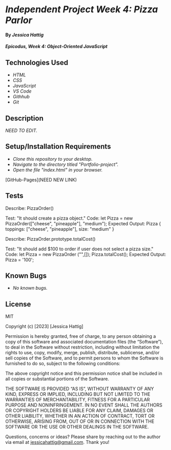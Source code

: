 # _Independent Project Week 4: Pizza Parlor_

#### By _**Jessica Hattig**_

#### _Epicodus, Week 4: Object-Oriented JavaScript_

## Technologies Used

* _HTML_
* _CSS_
* _JavaScript_
* _VS Code_
* _Githhub_
* _Git_

## Description

_NEED TO EDIT._

## Setup/Installation Requirements

* _Clone this repository to your desktop._
* _Navigate to the directory titled "Portfolio-project"._
* _Open the file "index.html" in your browser._

[GitHub-Pages](NEED NEW LINK)

## Tests
Describe: PizzaOrder()

Test: "It should create a pizza object."
Code: let Pizza = new PizzaOrder(["cheese", "pineapple"], "medium");
Expected Output: Pizza { toppings: ["cheese", "pineapple"], size: "medium" }

Describe: PizzaOrder.prototype.totalCost()

Test: "It should add $100 to order if user does not select a pizza size."
Code: 
  let Pizza = new PizzaOrder ("",[]);
  Pizza.totalCost();
Expected Output: Pizza = '100';
 

## Known Bugs

* _No known bugs._


## License
MIT

Copyright (c) [2023] [Jessica Hattig]

Permission is hereby granted, free of charge, to any person obtaining a copy of this software and associated documentation files (the “Software”), to deal in the Software without restriction, including without limitation the rights to use, copy, modify, merge, publish, distribute, sublicense, and/or sell copies of the Software, and to permit persons to whom the Software is furnished to do so, subject to the following conditions:

The above copyright notice and this permission notice shall be included in all copies or substantial portions of the Software.

THE SOFTWARE IS PROVIDED “AS IS”, WITHOUT WARRANTY OF ANY KIND, EXPRESS OR IMPLIED, INCLUDING BUT NOT LIMITED TO THE WARRANTIES OF MERCHANTABILITY, FITNESS FOR A PARTICULAR PURPOSE AND NONINFRINGEMENT. IN NO EVENT SHALL THE AUTHORS OR COPYRIGHT HOLDERS BE LIABLE FOR ANY CLAIM, DAMAGES OR OTHER LIABILITY, WHETHER IN AN ACTION OF CONTRACT, TORT OR OTHERWISE, ARISING FROM, OUT OF OR IN CONNECTION WITH THE SOFTWARE OR THE USE OR OTHER DEALINGS IN THE SOFTWARE.

Questions, concerns or ideas? Please share by reaching out to the author via email at jessicahattig@gmail.com. Thank you!